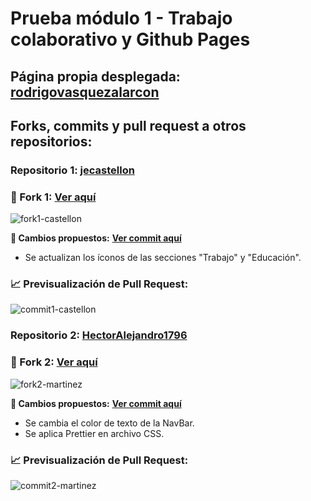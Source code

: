 # Prueba módulo 1 - Trabajo colaborativo y Github Pages

## Página propia desplegada: [rodrigovasquezalarcon](https://rodrigovasquezalarcon.github.io/)

## Forks, commits y pull request a otros repositorios:

### Repositorio 1: [jecastellon](https://github.com/jecastellon/jecastellon.github.io)

### **🍴 Fork 1:** [Ver aquí](https://github.com/rodrigovasquezalarcon/jecastellon.github.io)

![fork1-castellon](https://github.com/user-attachments/assets/bdbe96d5-a9e0-4214-93e7-4f47e2829336)

**🔧 Cambios propuestos:** **[Ver commit aquí](https://github.com/jecastellon/jecastellon.github.io/pull/1/commits/61a6acdece12afb3b01f54288af62e1a843d740f)**
- Se actualizan los íconos de las secciones "Trabajo" y "Educación".

### **📈 Previsualización de Pull Request:**

![commit1-castellon](https://github.com/user-attachments/assets/367c87e9-4265-4c55-9461-05bfbf46505c)

### Repositorio 2: [HectorAlejandro1796](https://github.com/HectorAlejandro1796/HectorAlejandro1796.github.io)

### **🍴 Fork 2:** [Ver aquí](https://github.com/rodrigovasquezalarcon/HectorAlejandro1796.github.io)

![fork2-martinez](https://github.com/user-attachments/assets/0d6943f5-cb6b-4a5e-8359-f495b48c13da)

**🔧 Cambios propuestos:** **[Ver commit aquí](https://github.com/HectorAlejandro1796/HectorAlejandro1796.github.io/compare/main...rodrigovasquezalarcon:HectorAlejandro1796.github.io:main)**
- Se cambia el color de texto de la NavBar.
- Se aplica Prettier en archivo CSS.

### **📈 Previsualización de Pull Request:**

![commit2-martinez](https://github.com/user-attachments/assets/eafb0383-851e-4f97-862a-951f9a2d4432)
